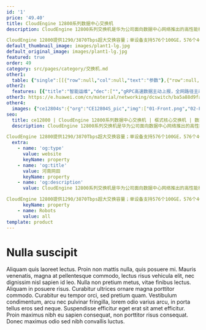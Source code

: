 ```yaml
---
id: '1'
price: '49.40'
title: CloudEngine 12800系列数据中心交换机
description: CloudEngine 12800系列交换机是华为公司面向数据中心网络推出的高性能核心交换机，提供稳定、可靠、安全的高性能L2/L3层交换服务，实现弹性、虚拟、敏捷和高品质的网络。

CloudEngine 12800提供1290/3870Tbps超大交换容量；单设备支持576个100GE，576个40GE，2304个25GE或2304个10GE全线速接口。CloudEngine 12800系列支持工业级可靠性，以及严格前后风道设计，并支持全面的虚拟化能力和丰富的数据中心特性。此外，CloudEngine 12800系列采用了多种绿色节能创新技术，大幅降低设备能源消耗。
default_thumbnail_image: images/plant1-lg.jpg
default_original_image: images/plant1-lg.jpg
featured: true
order: 49
category: src/pages/category/交换机.md
other1: 
  table: {"single":[[{"row":null,"col":null,"text":"参数"},{"row":null,"col":null,"text":"CloudEngine 12804S"},{"row":null,"col":null,"text":"CloudEngine 12808S"},{"row":null,"col":null,"text":"CloudEngine 12804"},{"row":null,"col":null,"text":"CloudEngine 12808"},{"row":null,"col":null,"text":"CloudEngine 12816"}],[{"row":null,"col":null,"text":"交换容量（Tbps）"},{"row":null,"col":null,"text":"387/1161"},{"row":null,"col":null,"text":"645/1935"},{"row":null,"col":null,"text":"387/1161"},{"row":null,"col":null,"text":"645/1935"},{"row":null,"col":null,"text":"1290/3870"}],[{"row":null,"col":null,"text":"包转发率（Mpps）"},{"row":null,"col":null,"text":"115,200"},{"row":null,"col":null,"text":"230,400"},{"row":null,"col":null,"text":"115,200"},{"row":null,"col":null,"text":"230,400"},{"row":null,"col":null,"text":"460,800"}],[{"row":null,"col":null,"text":"业务槽位"},{"row":null,"col":null,"text":"4"},{"row":null,"col":null,"text":"8"},{"row":null,"col":null,"text":"4"},{"row":null,"col":null,"text":"8"},{"row":null,"col":null,"text":"16"}],[{"row":null,"col":null,"text":"交换网槽位"},{"row":null,"col":null,"text":"2"},{"row":null,"col":null,"text":"4"},{"row":null,"col":null,"text":"6"},{"row":null,"col":null,"text":"6"},{"row":null,"col":null,"text":"6"}],[{"row":null,"col":null,"text":"交换架构"},{"row":null,"col":"5","text":"Clos交换架构、信元交换、VoQ、分布式大缓存"}],[{"row":null,"col":null,"text":"风道类型"},{"row":null,"col":"5","text":"标准前后风道"}],[{"row":null,"col":null,"text":"设备虚拟化"},{"row":null,"col":"5","text":"支持VS（1:16虚拟化）\n支持CSS集群"}],[{"row":null,"col":null,"text":"网络虚拟化"},{"row":null,"col":"5","text":"支持M-LAG\n支持VXLAN routing 和VXLAN bridging\n支持BGP-EVPN\n支持QinQ access VXLAN"}],[{"row":null,"col":null,"text":"智能运维"},{"row":null,"col":"5","text":"支持全网路径探测\n支持Telemetry"}],[{"row":null,"col":null,"text":"虚拟机感知与交换"},{"row":null,"col":"5","text":"支持iMaster NCE-Fabric\n支持VEPA（Virtual Ethernet Port Aggregator）"}],[{"row":null,"col":null,"text":"数据中心互联"},{"row":null,"col":"5","text":"支持BGP-EVPN"}],[{"row":null,"col":null,"text":"可编程特性"},{"row":null,"col":"5","text":"支持OpenFlow协议\n支持Ansible自动化配置，Module开源发布"}]]}
other2:
  features: [{"title":"智能运维","dec":["","gRPC高速数据主动上报，全网路径主动探测，实时监测网络健康状态",""]},{"title":"虚拟","dec":["","1:16核心虚拟化，BGP-EVPN支持跨数据中心资源共享；Overlay虚拟化网络（VXLAN）的高性能硬件网关，支撑高达16M多租户的数据中心运营",""]},{"title":"品质","dec":["","专利的严格前后风道设计，线卡网板风道独立，提高散热效率；多种绿色节能创新技术，降低机房能耗。",""]}]
other3: https://e.huawei.com/cn/material/networking/dcswitch/ba5a88d9fa674965a354bdf747376233
other4:
  images: {"ce12804s":{"org":"CE12804S_pic","img":["01-Front.png","02-Front_looking_down.png","03-Front_left.png","05-Front_right.png","07-Rear.png","09-Rear_left_looking_down.png","10-Rear_right_looking_down.png","11-Left_side.png","12-Right_side.png"]}}
seo:
  title: ce12800 | CloudEngine 12800系列数据中心交换机 | 框式核心交换机 | 数据中心交换机 | 交换机 | 企业网络
  description: CloudEngine 12800系列交换机是华为公司面向数据中心网络推出的高性能核心交换机，提供稳定、可靠、安全的高性能L2/L3层交换服务，实现弹性、虚拟、敏捷和高品质的网络。

CloudEngine 12800提供1290/3870Tbps超大交换容量；单设备支持576个100GE，576个40GE，2304个25GE或2304个10GE全线速接口。CloudEngine 12800系列支持工业级可靠性，以及严格前后风道设计，并支持全面的虚拟化能力和丰富的数据中心特性。此外，CloudEngine 12800系列采用了多种绿色节能创新技术，大幅降低设备能源消耗。
  extra:
    - name: 'og:type'
      value: website
      keyName: property
    - name: 'og:title'
      value: 河南网田
      keyName: property
    - name: 'og:description'
      value: CloudEngine 12800系列交换机是华为公司面向数据中心网络推出的高性能核心交换机，提供稳定、可靠、安全的高性能L2/L3层交换服务，实现弹性、虚拟、敏捷和高品质的网络。

CloudEngine 12800提供1290/3870Tbps超大交换容量；单设备支持576个100GE，576个40GE，2304个25GE或2304个10GE全线速接口。CloudEngine 12800系列支持工业级可靠性，以及严格前后风道设计，并支持全面的虚拟化能力和丰富的数据中心特性。此外，CloudEngine 12800系列采用了多种绿色节能创新技术，大幅降低设备能源消耗。
      keyName: property
    - name: Robots
      value: all
template: product
---
```


# Nulla suscipit

Aliquam quis laoreet lectus. Proin non mattis nulla, quis posuere mi. Mauris venenatis, magna at pellentesque commodo, lectus risus vehicula elit, nec dignissim nisl sapien id leo. Nulla non pretium metus, vitae finibus lectus. Aliquam in posuere risus. Curabitur ultrices ornare magna porttitor commodo. Curabitur eu tempor orci, sed pretium quam. Vestibulum condimentum, arcu nec pulvinar fringilla, lorem odio varius arcu, in porta tellus eros sed neque. Suspendisse efficitur eget erat sit amet efficitur. Proin maximus nibh eu sapien consequat, non porttitor risus consequat. Donec maximus odio sed nibh convallis luctus.